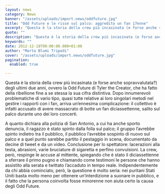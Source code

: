 ```yaml
---
layout: news
category: News
banner: "/assets/uploads/import.news/oddfuture.jpg"
title: "Odd Future e le risse sul palco: aggredito un fan 17enne"
excerpt: "Questa è la storia della crew più incasinata (e forse anche sopravvalutata?) degli ultimi due anni, ovvero la Odd Future di Tyler the Creator, che ha fatto della ribellione fine a se stessa la sua cifra distintiva. Dopo innumerevoli problematiche di vario tipo, quasi tutte relative ai loro singolari metodi nel gestire i rapporti con [&hellip"
quote: ""
description: "Questa è la storia della crew più incasinata (e forse anche sopravvalutata?) degli ultimi due anni, ovvero la Odd Future di Tyler the Creator, che ha fatto della ribellione fine a se stessa la sua cifra distintiva. Dopo innumerevoli problematiche di vario tipo, quasi tutte relative ai loro singolari metodi nel gestire i rapporti con [&hellip"
keywords: ""
date: 2012-12-18T00:00:00.000+01:00
author: "Marta Blumi Tripodi"
cover: "/assets/uploads/import.news/oddfuture.jpg"
pagination:
  enabled: true

---
```


Questa è la storia della crew più incasinata (e forse anche sopravvalutata?) degli ultimi due anni, ovvero la Odd Future di Tyler the Creator, che ha fatto della ribellione fine a se stessa la sua cifra distintiva. Dopo innumerevoli problematiche di vario tipo, quasi tutte relative ai loro singolari metodi nel gestire i rapporti con i fan, arriva un’ennesima complicazione: il collettivo è infatti accusato di avere massacrato di botte un fan diciassettenne, salito sul palco durante uno dei loro concerti.

A quanto dichiara alla polizia di San Antonio, a cui ha anche sporto denuncia, il ragazzo è stato spinto dalla folla sul palco; il gruppo l’avrebbe spinto indietro tra il pubblico, il pubblico l’avrebbe sospinto di nuovo sul palco e a quel punto sarebbe partito il pestaggio in scena, documentato da decine di tweet e da un video. Conclusione per lo spettatore: lacerazioni alla testa, abrasioni, varie bruciature di sigaretta e perfino convulsioni. La crew, però, respinge le accuse al mittente, spiegando che è stato il diciassettenne a sferrare il primo pugno e chiamando come testimoni le persone che hanno assistito alla serata e twittato l’accaduto in tempo reale. Indipendentemente da chi abbia cominciato, però, la questione è molto seria: nei puritani Stati Uniti basta molto meno per ottenere un’interdizione a suonare in pubblico, e il fatto che la persona coinvolta fosse minorenne non aiuta certo la causa degli Odd Future.  